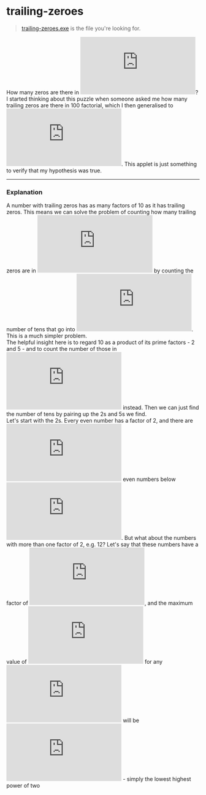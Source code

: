 # trailing-zeroes
> [trailing-zeroes.exe](https://github.com/IvanZ-1-2-3-4/trailing-zeroes/blob/master/trailing-zeroes.exe) is the file you're looking for.  

How many zeros are there in ![](https://latex.codecogs.com/gif.latex?n%21)?
I started thinking about this puzzle when someone asked me how many trailing zeros are there in 100 factorial, which I then generalised to ![](https://latex.codecogs.com/gif.latex?n%21). This applet is just something to verify that my hypothesis was true.

------------------------------
### Explanation
A number with trailing zeros has as many factors of 10 as it has trailing zeros. This means we can solve the problem of counting how many trailing zeros are in ![](https://latex.codecogs.com/gif.latex?n%21) by counting the number of tens that go into ![](https://latex.codecogs.com/gif.latex?n%21). This is a much simpler problem.  
The helpful insight here is to regard 10 as a product of its prime factors - 2 and 5 - and to count the number of those in ![](https://latex.codecogs.com/gif.latex?n%21) instead. Then we can just find the number of tens by pairing up the 2s and 5s we find.  
Let's start with the 2s. Every even number has a factor of 2, and there are ![](https://latex.codecogs.com/gif.latex?floor%28%5Cfrac%7Bn%7D%7B2%7D%29) even numbers below ![](https://latex.codecogs.com/gif.latex?n). But what about the numbers with more than one factor of 2, e.g. 12? Let's say that these numbers have a factor of ![](https://latex.codecogs.com/gif.latex?2%5Ek), and the maximum value of ![](https://latex.codecogs.com/gif.latex?k) for any ![](https://latex.codecogs.com/gif.latex?n) will be ![](https://latex.codecogs.com/gif.latex?floor%28%5Clog_2%7Bn%7D%29) - simply the lowest highest power of two 

